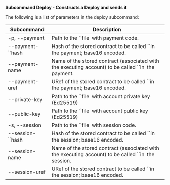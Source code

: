 **Subcommand Deploy - Constructs a Deploy and sends it**

The following is a list of parameters in the deploy subcommand:

| Subcommand       | Description                                                  |
| ---------------- | ------------------------------------------------------------ |
| -p, --payment    | <arg> Path to the ``file` `with payment code.                |
| --payment-``hash | <arg>   Hash of the stored contract to be called ``in` `the payment; base16 encoded. |
| --payment-name   | <arg>  Name of the stored contract (associated with the executing account) to be called ``in` `the payment. |
| --payment-uref   | <arg> URef of the stored contract to be called ``in` `the payment; base16 encoded. |
| --private-key    | <arg> Path to the ``file` `with account private key (Ed25519) |
| --public-key     | <arg> Path to the ``file` `with account public key (Ed25519) |
| -s, --session    | <arg> Path to the ``file` `with session code.                |
| --session-``hash | <arg> Hash of the stored contract to be called ``in` `the session; base16 encoded. |
| --session-name   | <arg> Name of the stored contract (associated with the executing account) to be called ``in` `the session. |
| --session-uref   | <arg> URef of the stored contract to be called ``in` `the session; base16 encoded. |

